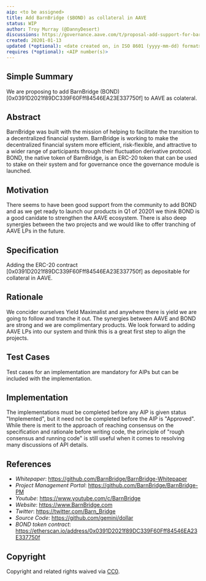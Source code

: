 ```yaml
---
aip: <to be assigned>
title: Add BarnBridge ($BOND) as collateral in AAVE
status: WIP
author: Troy Murray (@DannyDesert)
discussions: https://governance.aave.com/t/proposal-add-support-for-barnbridge-bond-token/1506
created: 20201-01-13
updated (*optional): <date created on, in ISO 8601 (yyyy-mm-dd) format> or N/A
requires (*optional): <AIP number(s)>
---
```


## Simple Summary

We are proposing to add BarnBridge (BOND) [0x0391D2021f89DC339F60Fff84546EA23E337750f] to AAVE as colateral.

## Abstract

BarnBridge was built with the mission of helping to facilitate the transition to a decentralized financial system. BarnBridge is working to make the decentralized financial system more efficient, risk-flexible, and attractive to a wider range of participants through their fluctuation derivative protocol. BOND, the native token of BarnBridge, is an ERC-20 token that can be used to stake on their system and for governance once the governance module is launched. 

## Motivation

There seems to have been good support from the community to add BOND and as we get ready to launch our products in Q1 of 20201 we think BOND is a good canidate to strengthen the AAVE ecosystem.  There is also deep synergies between the two projects and we would like to offer tranching of AAVE LPs in the future.

## Specification

Adding the ERC-20 contract [0x0391D2021f89DC339F60Fff84546EA23E337750f] as depositable for collateral in AAVE.

## Rationale

We concider ourselves Yield Maximalist and anywhere there is yield we are going to follow and tranche it out.  The synergies between AAVE and BOND are strong and we are complimentary products.  We look forward to adding AAVE LPs into our system and think this is a great first step to align the projects. 

## Test Cases

Test cases for an implementation are mandatory for AIPs but can be included with the implementation.

## Implementation

The implementations must be completed before any AIP is given status "Implemented", but it need not be completed before the AIP is "Approved". While there is merit to the approach of reaching consensus on the specification and rationale before writing code, the principle of "rough consensus and running code" is still useful when it comes to resolving many discussions of API details.

## References

- *Whitepaper*: https://github.com/BarnBridge/BarnBridge-Whitepaper
- *Project Management Portal*: https://github.com/BarnBridge/BarnBridge-PM
- *Youtube*: https://www.youtube.com/c/BarnBridge
- *Website*: https://www.BarnBridge.com
- *Twitter*: https://twitter.com/Barn_Bridge
- *Source Code*: https://github.com/gemini/dollar
- *BOND token contract*: https://etherscan.io/address/0x0391D2021f89DC339F60Fff84546EA23E337750f


## Copyright

Copyright and related rights waived via [CC0](https://creativecommons.org/publicdomain/zero/1.0/).
